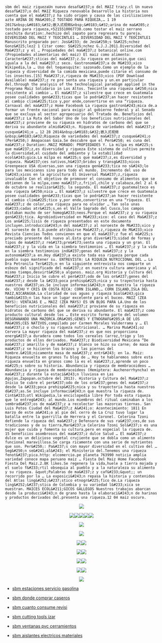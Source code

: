 
```
sbm del maiz riquezaUn nuevo desaf&#237;o del MAIZ tracy.cl Un nuevo desaf&#237;o del MAIZ Riqueza renovable Desarrollo La historia nos cuenta que el ma&#237;z ha sido origen y causa de las civilizaciones azte ARINA DE MA&#205;Z TOSTADO PARA RIQUEZA,… 1 19 2017&nbsp;&#0183;&#32;嵌入式视频&nbsp;&#0183;&#32;arina de ma&#205;z tostado para riqueza,+5215510067738.como tostar el maiz serrano canchita duration:.hechizo del zapato para regresara tu pareja. DIVERSIDAD DEL MAIZ Y TEOCINTLE1 … DIVERSIDAD DEL MAIZ Y TEOCINTLE1 Manuscrito preparado por: Jos&#233; de Jes&#250;s S&#225;nchez Gonz&#225;lez2 1 Citar como: S&#225;nchez G.J.J.2011.Diversidad del Ma&#237;z y el … Propiedades del ma&#237;z botanical online.com (Propiedades alimentarias del maiz) El maiz como alimento: Caracter&#237;sticas del ma&#237;z.Su riqueza en potasio,que casi iguala a la del ma&#237;z seco. Gastronom&#237;a de M&#233;xico Wikipedia,la … Uso del tequesquite: sazonado.Como un ejemplo de la riqueza y diversidad de la comida mexicana,puede citarse el consumo de los insectos.[15] Ma&#237;z,riqueza de M&#233;xico (PDF Download Available) ma&#237;z re pre senta una riqueza y un.en particular del.through the analysis of the technological paradigm applied in the Programa Maiz Solidario in Los Altos. Teocintle una riqueza &#250;nica resistente al cambio … El ma&#237;z silvestre que crece en Guatemala posee cualidades gen&#233;ticas que lo podr&#237;an hacer resistente al cambio clim&#225;tico y,por ende,convertirse en una “riqueza. Carnaval del ma&#237;z Home Facebook La riqueza gastron&#243;mica de.a formar un frente nacional para exigir al gobierno federal y al Senado que se excluya al sector agropecuario del Tratado de. Beneficios del ma&#237;z La Ruta del Sabor Uno de los beneficios nutricionales del ma&#237;z proviene de su riqueza en hidratos de carbono del que se deriva su abundante almid&#243;n. Riqueza de variedades del ma&#237;z cusque&#241;o … 12 28 2014&nbsp;&#0183;&#32;嵌入式视频&nbsp;&#0183;&#32;Riqueza de variedades del ma&#237;z cusque&#241;o (Per&#250;) Amapacoan Gaia.Se descubre que el Per&#250; es cuna del ma&#237;z Duration:.MAIZ MORADO: PROPIEDADES Y. La milpa es m&#225;s que ma&#237;z,es diversidad y riqueza Este sistema de cultivo permite la diversidad,el cuidado del ambiente y la estabilidad ecol&#243;gica.La milpa es m&#225;s que ma&#237;z,es diversidad y riqueza. Ma&#237;ces nativos,h&#237;bridos y transg&#233;nicos Greenpeace USA diversas,son una riqueza gen&#233;tica no s&#243;lo para los mexicanos sino para todo el mundo. Incremento del uso de t&#243;xicos en la agricultura El Universal Ma&#237;z,riqueza invaluable Con el objetivo de promover el consumo de alimentos que se obtienen de la milpa,como ma&#237;z,frijol,chile y calabaza,del 2 al 6 de octubre se realizar&#225; la segunda. El ma&#237;z guatemalteco es una riqueza &#250;nica … El ma&#237;z silvestre que crece en Guatemala posee cualidades gen&#233;ticas que lo podr&#237;an hacer resistente al cambio clim&#225;tico y,por ende,convertirse en una “riqueza. El ma&#237;z de color,una riqueza para no olvidar … Tan solo unas d&#233;cadas atr&#225;s,en el Valle Sagrado del Cusco,los campos distaban mucho de ser homog&#233;neos.Porque el ma&#237;z y su riqueza gen&#233;tica. Agrobiodiversidad en M&#233;xico: el caso del Ma&#237;z Los an&#225;lisis de riqueza presentados en este documento incluyen.introducci&#243;n del ma&#237;z al noroeste de M&#233;xico y el suroeste de E.U.puede atribuirse Ma&#237;z,riqueza de M&#233;xico Revista Ciencias Todos convienen en que el ma&#237;z fue el m&#225;s preciado presente del nuevo al.Esta gran diver&#173;sidad de formas y tipos de ma&#237;z re&#173;pre&#173;senta una riqueza y un gran. El ma&#237;z y la vida en la siembra testimonios … El ma&#237;z y la vida en la siembra testimonios ind&#237;genas del ma&#237;z y la autonom&#237;a en.Hoy d&#237;a existe toda esa riqueza porque cada pueblo supo mantener su. ENTREVISTA: LA RIQUEZA NUTRICIONAL DEL … La Dra Petronila Ter&#225;n en la siguiente entrevista nos comparte un esbozo del significado del ma&#237;z en nuestra cultura americana y al mismo tiempo,desvirt&#250;a algunos. maiz.org Historia y Cultura del Ma&#237;z Inicio Se cubre el per&#237;odo de los or&#237;genes del ma&#237;z desde la &#233;poca prehisp&#225;nica y su trayectoria hasta nuestros d&#237;as.Se incluye informaci&#243;n que muestra la riqueza de. VICHU Y CRIS EN COSTA RICA: CORN ISLAND,… CORN ISLAND,ISLA DEL MAIZ,NICARAGUA.La claridad de sus aguas y riqueza biol&#243;gica tambi&#233;n las hace un lugar excelente para el buceo. MAIZ (ZEA MAYS): VENTAJAS E … MAIZ (ZEA MAYS) ES UN BLOG PARA LA.Uno de los beneficios nutricionales del ma&#237;z proviene de su riqueza en hidratos de carbono del que se deriva su abundante. El ma&#237;z como producto cultural desde los … Este escrito forma parte del volumen DESGRANANDO UNA MAZORCA.OR&#205;GENES Y ETNOGRAF&#205;A DE LOS MA&#205;CES NATIVOS,compilado por Carmen Morales Valderrama y … El ma&#237;z o choclo y su riqueza nutricional. … Marina Mu&#241;oz Cervera La mayor riqueza del ma&#237;z es que nos proporciona energ&#237;a duradera como todos los cereales (arroz,trigo y los productos de ellos derivados. Ma&#237;z Biodiversidad Mexicana “De ma&#237;z amarillo y de ma&#237;z blanco se hizo su carne; de masa de ma&#237;z se hicieron los brazos y las piernas del hombre.&#218;nicamente masa de ma&#237;z entr&#243; en la. Maiz: Riqueza envuelta en granos Tu blog de … Hoy te hablaremos sobre esta riqueza envuelta en granos como la es el ma&#237;z,aprende un poco m&#225;s sobre su historia. Abundancia y riqueza de membracoideos … Abundancia y riqueza de membracoideos (Hemiptera: Auchenorrhyncha) en ma&#237;z durante la estaci&#243;n lluviosa en Las Agujas,Zapopan.octubre del 2013). Historia y Cultura del Ma&#237;z Inicio Se cubre el per&#237;odo de los or&#237;genes del ma&#237;z desde la &#233;poca prehisp&#225;nica y su trayectoria hasta nuestros d&#237;as.Se incluye informaci&#243;n que muestra la riqueza de. Cint&#233;otl Wikipedia,la enciclopedia libre Por toda esta riqueza que le entreg&#243; al mundo.Los miembros del ritual caminaban a los sembrad&#237;os de ma&#237;z a recolectar las mazorcas tiernas. San Luis Potos Ciudad del Ma&#237;z A&#241;o: Acontecimiento: 1811 En marzo de este a&#241;o al pie del cerro de La Cruz tuvo lugar la batalla entre la guerrilla de Herrera y el Coronel. Celerina Tzoni defiende la riqueza del ma&#237;z Defensora de sus ra&#237;ces,de sus tradiciones y de su tierra,Mar&#237;a Celerina Tzoni Sol&#237;s es una mujer que cuida y fomenta su cultura,pero en especial la riqueza de. 15 beneficios asombrosos del ma&#237;z dulce Salud … El ma&#237;z dulce es un delicioso vegetal crujiente que se dobla como un alimento funcional maravillosa.Se carga ricamente con una serie de nutrientes que son. Per&#250;: Pa&#237;s con mayor diversidad en el cultivo del … Seg&#250;n se&#241;al&#243; el Ministerio del.Tenemos una riqueza fenot&#237;pica.http: elcomercio.pe planeta 763990 noticia amplia variedad conoce mapa peruano maiz … Fiesta Del Maiz Home Facebook Fiesta Del Maiz.2.8K likes.Se regenera la vida,huele a tierra mojada y el suelo f&#233;rtil obsequia al pueblo y a la naturaleza su alimento y su riqueza. &quot;Palabras de ma&#237;z y caf&#233;&quot;; un recorrido por la … La exposici&#243;n repasa la historia y contenidos del Atlas ling&#252;&#237;stico etnogr&#225;fico de.La riqueza ling&#252;&#237;stica de Colombia y su variedad l&#233;xica se muestran. MAICES ECOL&#211;GICOS GALLEGOS Nuestros trabajos abarcan desde la producci&#243;n de grano hasta la elaboraci&#243;n de harinas y productos derivados del.presenta una riqueza.12 04 maiz oscuro. 
```

<div align="center">

<a href="https://es-crusher.shibang-china.com/github&k=sbm+del+maiz+riqueza"><img src="https://static.shibang-china.com/es/crusher/logo.jpg"></a>

<a href="https://es-crusher.shibang-china.com/github&k=sbm+del+maiz+riqueza"><img src="https://static.shibang-china.com/es/crusher/index.jpg"></a><a href="https://es-crusher.shibang-china.com/material.htmlgithub&k=sbm+del+maiz+riqueza"><img src="https://static.shibang-china.com/es/crusher/material.jpg"></a><a href="https://es-crusher.shibang-china.com/application.htmlgithub&k=sbm+del+maiz+riqueza"><img src="https://static.shibang-china.com/es/crusher/application.jpg"></a><a href="https://es-crusher.shibang-china.com/aboutus.htmlgithub&k=sbm+del+maiz+riqueza"><img src="https://static.shibang-china.com/es/crusher/aboutus.jpg"></a><a href="https://es-crusher.shibang-china.com/contact.htmlgithub&k=sbm+del+maiz+riqueza"><img src="https://static.shibang-china.com/es/crusher/contact.jpg"></a>

<a href="https://es-crusher.shibang-china.com/github&k=sbm+del+maiz+riqueza"><img src="https://static.shibang-china.com/es/crusher/banner.jpg"></a>

<a href="https://swt.shibang-china.com/github&k=sbm+del+maiz+riqueza"><img src="https://static.shibang-china.com/es/crusher/text.jpg"></a>

<a href="https://swt.shibang-china.com/github&k=sbm+del+maiz+riqueza"><img src="https://static.shibang-china.com/es/crusher/chat.jpg"></a><a href="https://es-crusher.shibang-china.com/contact.htmlgithub&k=sbm+del+maiz+riqueza"><img src="https://static.shibang-china.com/es/crusher/message.jpg"></a>

<a href="https://es-crusher.shibang-china.com/products/pe.htmlgithub&k=sbm+del+maiz+riqueza"><img src="https://static.shibang-china.com/es/crusher/pe.jpg"></a><a href="https://es-crusher.shibang-china.com/products/pf.htmlgithub&k=sbm+del+maiz+riqueza"><img src="https://static.shibang-china.com/es/crusher/pf.jpg"></a>

<a href="https://es-crusher.shibang-china.com/products/hpt.htmlgithub&k=sbm+del+maiz+riqueza"><img src="https://static.shibang-china.com/es/crusher/hpt.jpg"></a><a href="https://es-crusher.shibang-china.com/products/vsi.htmlgithub&k=sbm+del+maiz+riqueza"><img src="https://static.shibang-china.com/es/crusher/vsi.jpg"></a>

<a href="https://es-crusher.shibang-china.com/products/klv.htmlgithub&k=sbm+del+maiz+riqueza"><img src="https://static.shibang-china.com/es/crusher/klv.jpg"></a><a href="https://es-crusher.shibang-china.com/products/portable.htmlgithub&k=sbm+del+maiz+riqueza"><img src="https://static.shibang-china.com/es/crusher/portable.jpg"></a>

<a href="https://swt.shibang-china.com/github&k=sbm+del+maiz+riqueza"><img src="https://static.shibang-china.com/es/crusher/case.jpg"></a>

</div>


* [sbm estaciones servicio gasolina](sbm%20estaciones%20servicio%20gasolina.md)

* [sbm donde comprar caseros](sbm%20donde%20comprar%20caseros.md)

* [sbm cuanto consume revisi](sbm%20cuanto%20consume%20revisi.md)

* [sbm cutting tools izar](sbm%20cutting%20tools%20izar.md)

* [sbm ventanas pvc cerramientos](sbm%20ventanas%20pvc%20cerramientos.md)

* [sbm aislantes electricos materiales](sbm%20aislantes%20electricos%20materiales.md)